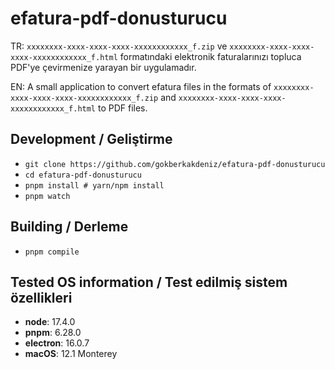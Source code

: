 # efatura-pdf-donusturucu

TR: `xxxxxxxx-xxxx-xxxx-xxxx-xxxxxxxxxxxx_f.zip` ve `xxxxxxxx-xxxx-xxxx-xxxx-xxxxxxxxxxxx_f.html` formatındaki elektronik faturalarınızı topluca PDF'ye çevirmenize yarayan bir uygulamadır.

EN: A small application to convert efatura files in the formats of `xxxxxxxx-xxxx-xxxx-xxxx-xxxxxxxxxxxx_f.zip` and `xxxxxxxx-xxxx-xxxx-xxxx-xxxxxxxxxxxx_f.html` to PDF files.

## Development / Geliştirme

- `git clone https://github.com/gokberkakdeniz/efatura-pdf-donusturucu`
- `cd efatura-pdf-donusturucu`
- `pnpm install # yarn/npm install`
- `pnpm watch`

## Building / Derleme

- `pnpm compile`


## Tested OS information / Test edilmiş sistem özellikleri

- **node**: 17.4.0
- **pnpm**: 6.28.0
- **electron**: 16.0.7
- **macOS**: 12.1 Monterey
